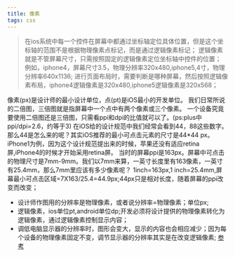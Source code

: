 ```yaml
---
title: 像素
tags: css
---
```

> 在ios系统中每一个控件在屏幕中都通过坐标轴定位具体位置，但是这个坐标轴的范围不是根据物理像素点标记，而是通过逻辑像素标记；
逻辑像素就是不管屏幕尺寸，只需按照固定的逻辑像素定位坐标轴中控件的位置；
例如，iphone4，屏幕尺寸3.5，物理分辨率320x480,iphone5,4寸，物理分辨率640x1136;
进行页面布局时，需要判断是哪种屏幕，然后按照逻辑像素布局，iphone4逻辑像素是320x480,iphone5逻辑像素是320x568；

像素(px)是设计师的最小设计单位，点(pt)是iOS最小的开发单位。
我们日常所说的二倍图，三倍图就是指屏幕中一个点中有两个像素或三个像素。
一个设备究竟要使用二倍图还是三倍图，只需看ppi和dpi的比值就可以了。(ps:plus中ppi/dpi=2.6，约等于3)
在iOS给的设计规范中我们经常会看到44，88这些数字。那么44是怎么来的呢？其实iOS推荐的最小可点击元素的尺寸是44*44 px。
iPhone1为例，因为这个设计规范提出来的时候，苹果还没有适应retina屏,iPhone4的时候才开始采用retina屏。
当时的屏幕ppi是163px。屏幕中可点击的物理尺寸是7mm-9mm。我们以7mm来算，一英寸长度里有163像素，一英寸有25.4mm，那么7mm里应该有多少像素呢？
1inch=163px,1 inch=25.4mm,屏幕最小可点击区域=7X163/25.4=44.9px;44px只是相对长度，随着屏幕的ppi改变而改变；

- 设计师作图用的分辨率是物理像素，或者说分辨率=物理像素；单位px;
- 逻辑像素，ios单位pt,android单位dp;开发必须将设计提供的物理像素转化为逻辑像素，通过逻辑像素控制显示内容；
- 调低电脑显示器的分辨率时，图形会变大，显示的内容也会相应减少；因为每个设备的物理像素固定不变，调节显示器的分辨率其实是在改变逻辑像素;
[参考](http://www.xueui.cn/experience/ui-adaptation-noun.html)